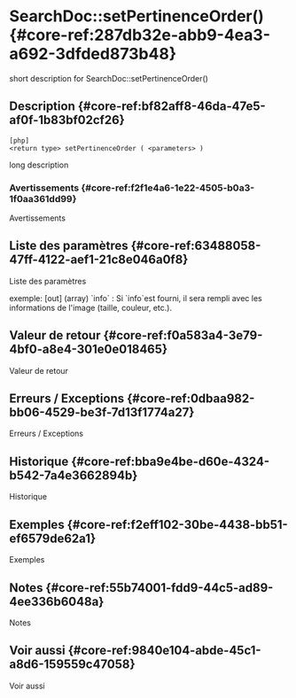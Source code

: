 # SearchDoc::setPertinenceOrder() {#core-ref:287db32e-abb9-4ea3-a692-3dfded873b48}

<div class="short-description">
<span class="fixme template">short description for SearchDoc::setPertinenceOrder()</span>
</div>
<!--
<div class="applicability">
Obsolète depuis #.#.#
</div>
-->

## Description {#core-ref:bf82aff8-46da-47e5-af0f-1b83bf02cf26}

    [php]
    <return type> setPertinenceOrder ( <parameters> )

<span class="fixme template">long description</span>

### Avertissements {#core-ref:f2f1e4a6-1e22-4505-b0a3-1f0aa361dd99}

<span class="fixme template">Avertissements</span>

## Liste des paramètres {#core-ref:63488058-47ff-4122-aef1-21c8e046a0f8}

<span class="fixme template">Liste des paramètres</span>

<div class="fixme template">
exemple:  
[out] (array) `info`
:   Si `info`est fourni, il sera rempli avec les informations de l'image (taille, couleur, etc.).
</div>

## Valeur de retour {#core-ref:f0a583a4-3e79-4bf0-a8e4-301e0e018465}

<span class="fixme template">Valeur de retour</span>

## Erreurs / Exceptions {#core-ref:0dbaa982-bb06-4529-be3f-7d13f1774a27}

<span class="fixme template">Erreurs / Exceptions</span>

## Historique {#core-ref:bba9e4be-d60e-4324-b542-7a4e3662894b}

<span class="fixme template">Historique</span>

## Exemples {#core-ref:f2eff102-30be-4438-bb51-ef6579de62a1}

<span class="fixme template">Exemples</span>

## Notes {#core-ref:55b74001-fdd9-44c5-ad89-4ee336b6048a}

<span class="fixme template">Notes</span>

## Voir aussi {#core-ref:9840e104-abde-45c1-a8d6-159559c47058}

<span class="fixme template">Voir aussi</span>
